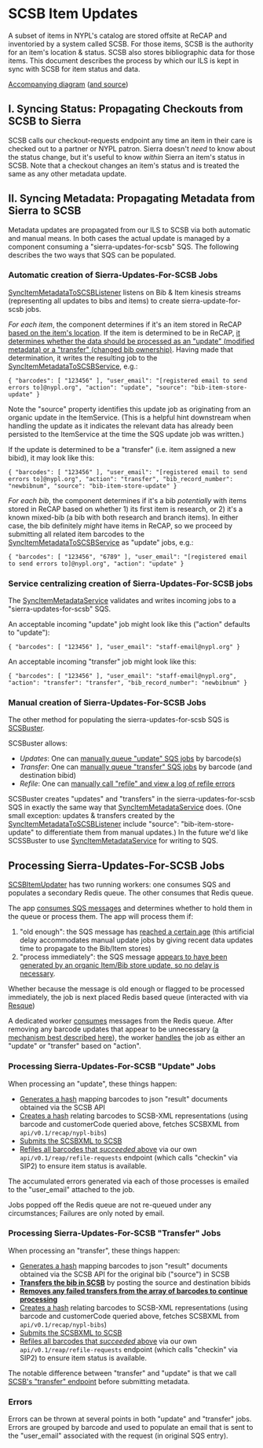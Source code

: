 # SCSB Item Updates

A subset of items in NYPL's catalog are stored offsite at ReCAP and inventoried by a system called SCSB. For those items, SCSB is the authority for an item's location & status. SCSB also stores bibliographic data for those items. This document describes the process by which our ILS is kept in sync with SCSB for item status and data.

[Accompanying diagram](diagrams/scsb_item_updates.png) ([and source](https://www.lucidchart.com/documents/edit/1b9817ba-4c5a-4673-9eeb-c53ced06f163/0?driveId=0ABeXoTO8OPLWUk9PVA&beaconFlowId=DC8794CCCFF3616B))

## I. Syncing Status: Propagating Checkouts from SCSB to Sierra

SCSB calls our checkout-requests endpoint any time an item in their care is checked out to a partner or NYPL patron. Sierra doesn't *need* to know about the status change, but it's useful to know *within* Sierra an item's status in SCSB. Note that a checkout changes an item's status and is treated the same as any other metadata update.

## II. Syncing Metadata: Propagating Metadata from Sierra to SCSB

Metadata updates are propagated from our ILS to SCSB via both automatic and manual means. In both cases the actual update is managed by a component consuming a "sierra-updates-for-scsb" SQS. The following describes the two ways that SQS can be populated.

### Automatic creation of Sierra-Updates-For-SCSB Jobs

[SyncItemMetadataToSCSBListener](https://github.com/NYPL/sync-item-metadata-to-scsb-listener) listens on Bib & Item kinesis streams (representing all updates to bibs and items) to create sierra-update-for-scsb jobs.

*For each item*, the component determines if it's an item stored in ReCAP [based on the item's location](https://github.com/NYPL/sync-item-metadata-to-scsb-listener/blob/0c7470aa39cd4c53313c3d70fa074f5688f4c34c/lib/item_handler.rb#L8). If the item is determined to be in ReCAP, [it determines whether the data should be processed as an "update" (modified metadata) or a "transfer" (changed bib ownership)](https://github.com/NYPL/sync-item-metadata-to-scsb-listener/blob/0c7470aa39cd4c53313c3d70fa074f5688f4c34c/lib/item_handler.rb#L54-L57). Having made that determination, it writes the resulting job to the [SyncItemMetadataToSCSBService](https://github.com/NYPL/sync-item-metadata-to-scsb-service/), e.g.:

```
{ "barcodes": [ "123456" ], "user_email": "[registered email to send errors to]@nypl.org", "action": "update", "source": "bib-item-store-update" }
```

Note the "source" property identifies this update job as originating from an organic update in the ItemService. (This is a helpful hint downstream when handling the update as it indicates the relevant data has already been persisted to the ItemService at the time the SQS update job was written.)

If the update is determined to be a "transfer" (i.e. item assigned a new bibid), it may look like this:

```
{ "barcodes": [ "123456" ], "user_email": "[registered email to send errors to]@nypl.org", "action": "transfer", "bib_record_number": "newbibnum", "source": "bib-item-store-update" }
```

*For each bib*, the component determines if it's a bib _potentially_ with items stored in ReCAP based on whether 1) its first item is research, or 2) it's a known mixed-bib (a bib with both research and branch items). In either case, the bib definitely *might* have items in ReCAP, so we proceed by submitting all related item barcodes to the [SyncItemMetadataToSCSBService](https://github.com/NYPL/sync-item-metadata-to-scsb-service/) as "update" jobs, e.g.:

```
{ "barcodes": [ "123456", "6789" ], "user_email": "[registered email to send errors to]@nypl.org", "action": "update" }
```

### Service centralizing creation of Sierra-Updates-For-SCSB jobs

The [SyncItemMetadataService](https://github.com/NYPL/sync-item-metadata-to-scsb-service/) validates and writes incoming jobs to a "sierra-updates-for-scsb" SQS.

An acceptable incoming "update" job might look like this ("action" defaults to "update"):

```
{ "barcodes": [ "123456" ], "user_email": "staff-email@nypl.org" }
```

An acceptable incoming "transfer" job might look like this:

```
{ "barcodes": [ "123456" ], "user_email": "staff-email@nypl.org", "action": "transfer": "transfer", "bib_record_number": "newbibnum" }
```

### Manual creation of Sierra-Updates-For-SCSB Jobs

The other method for populating the sierra-updates-for-scsb SQS is [SCSBuster](https://github.com/NYPL/scsbuster).

SCSBuster allows:

 * *Updates*: One can [manually queue "update" SQS jobs](http://scsbuster.nypl.org/update_metadata) by barcode(s)
 * *Transfer*: One can [manually queue "transfer" SQS jobs](http://scsbuster.nypl.org/transfer_metadata) by barcode (and destination bibid)
 * *Refile*: One can [manually call "refile" and view a log of refile errors](http://scsbuster.nypl.org/refile)

SCSBuster creates "updates" and "transfers" in the sierra-updates-for-scsb SQS in exactly the same way that [SyncItemMetadataService](https://github.com/NYPL/sync-item-metadata-to-scsb-service/) does. (One small exception: updates & transfers created by the [SyncItemMetadataToSCSBListener](https://github.com/NYPL/sync-item-metadata-to-scsb-listener) include "source": "bib-item-store-update" to differentiate them from manual updates.) In the future we'd like SCSSBuster to use [SyncItemMetadataService](https://github.com/NYPL/sync-item-metadata-to-scsb-service/) for writing to SQS.

## Processing Sierra-Updates-For-SCSB Jobs

[SCSBItemUpdater](https://github.com/NYPL-discovery/scsb_item_updater) has two running workers: one consumes SQS and populates a secondary Redis queue. The other consumes that Redis queue.

The app [consumes SQS messages](https://github.com/NYPL-discovery/scsb_item_updater/blob/0e26f566f29afc146510edaf5ceece2b5bcbe381/dequeue_from_sqs.rb#L19-L24) and determines whether to hold them in the queue or process them. The app will process them if:
1. "old enough": the SQS message has [reached a certain age](https://github.com/NYPL-discovery/scsb_item_updater/blob/0e26f566f29afc146510edaf5ceece2b5bcbe381/lib/sqs_message_handler.rb#L52) (this artificial delay accommodates manual update jobs by giving recent data updates time to propagate to the Bib/Item stores)
2. "process immediately": the SQS message [appears to have been generated by an organic Item/Bib store update, so no delay is necessary](https://github.com/NYPL-discovery/scsb_item_updater/blob/0e26f566f29afc146510edaf5ceece2b5bcbe381/lib/sqs_message_handler.rb#L46).

Whether because the message is old enough or flagged to be processed immediately, the job is next placed Redis based queue (interacted with via [Resque](https://github.com/resque/resque))

A dedicated worker [consumes](https://github.com/NYPL-discovery/scsb_item_updater/blob/0e26f566f29afc146510edaf5ceece2b5bcbe381/lib/jobs/process_resque_message.rb#L10) messages from the Redis queue. After removing any barcode updates that appear to be unnecessary ([a mechanism best described here](https://github.com/NYPL-discovery/scsb_item_updater/blob/master/lib/jobs/process_resque_message.rb#L31-L67)), the worker [handles](https://github.com/NYPL-discovery/scsb_item_updater/blob/0e26f566f29afc146510edaf5ceece2b5bcbe381/lib/resque_message_handler.rb#L11) the job as either an "update" or "transfer" based on "action".

### Processing Sierra-Updates-For-SCSB "Update" Jobs

When processing an "update", these things happen:

 * [Generates a hash](https://github.com/NYPL-discovery/scsb_item_updater/blob/0e26f566f29afc146510edaf5ceece2b5bcbe381/lib/resque_message_handler.rb#L77) mapping barcodes to json "result" documents obtained via the SCSB API
 * [Creates a hash](https://github.com/NYPL-discovery/scsb_item_updater/blob/0e26f566f29afc146510edaf5ceece2b5bcbe381/lib/resque_message_handler.rb#L84) relating barcodes to SCSB-XML representations (using barcode and customerCode queried above, fetches SCSBXML from `api/v0.1/recap/nypl-bibs`)
 * [Submits the SCSBXML to SCSB](https://github.com/NYPL-discovery/scsb_item_updater/blob/0e26f566f29afc146510edaf5ceece2b5bcbe381/lib/resque_message_handler.rb#L91)
 * [Refiles all barcodes that *succeeded* above](https://github.com/NYPL-discovery/scsb_item_updater/blob/0e26f566f29afc146510edaf5ceece2b5bcbe381/lib/resque_message_handler.rb#L96) via our own `api/v0.1/reap/refile-requests` endpoint (which calls "checkin" via SIP2) to ensure item status is available.

The accumulated errors generated via each of those processes is emailed to the "user_email" attached to the job.

Jobs popped off the Redis queue are not re-queued under any circumstances; Failures are only noted by email.

### Processing Sierra-Updates-For-SCSB "Transfer" Jobs

When processing an "transfer", these things happen:

 * [Generates a hash](https://github.com/NYPL-discovery/scsb_item_updater/blob/0e26f566f29afc146510edaf5ceece2b5bcbe381/lib/resque_message_handler.rb#L22) mapping barcodes to json "result" documents obtained via the SCSB API for the original bib ("source") in SCSB
 * **[Transfers the bib in SCSB](https://github.com/NYPL-discovery/scsb_item_updater/blob/0e26f566f29afc146510edaf5ceece2b5bcbe381/lib/resque_message_handler.rb#L35)** by posting the source and destination bibids
 * **[Removes any failed transfers from the array of barcodes to continue processing](https://github.com/NYPL-discovery/scsb_item_updater/blob/master/lib/resque_message_handler.rb#L39)**
 * [Creates a hash](https://github.com/NYPL-discovery/scsb_item_updater/blob/0e26f566f29afc146510edaf5ceece2b5bcbe381/lib/resque_message_handler.rb#L44) relating barcodes to SCSB-XML representations (using barcode and customerCode queried above, fetches SCSBXML from `api/v0.1/recap/nypl-bibs`)
 * [Submits the SCSBXML to SCSB](https://github.com/NYPL-discovery/scsb_item_updater/blob/0e26f566f29afc146510edaf5ceece2b5bcbe381/lib/resque_message_handler.rb#L50)
 * [Refiles all barcodes that *succeeded* above](https://github.com/NYPL-discovery/scsb_item_updater/blob/0e26f566f29afc146510edaf5ceece2b5bcbe381/lib/resque_message_handler.rb#L53-L55) via our own `api/v0.1/reap/refile-requests` endpoint (which calls "checkin" via SIP2) to ensure item status is available.

The notable difference between "transfer" and "update" is that we call [SCSB's "transfer" endpoint](https://scsb.recaplib.org:9093/swagger-ui.html#!/shared-collection-rest-controller/transferHoldingsAndItems) before submitting metadata.

### Errors

Errors can be thrown at several points in both "update" and "transfer" jobs. Errors are grouped by barcode and used to populate an email that is sent to the "user_email" associated with the request (in original SQS entry).
